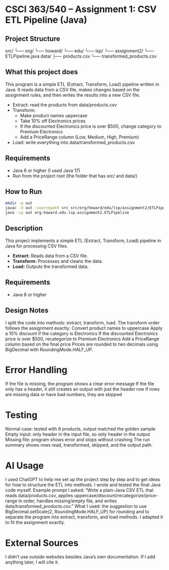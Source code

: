 # CSCI 363/540 – Assignment 1: CSV ETL Pipeline (Java)

## Project Structure
src/
└── org/
    └── howard/
        └── edu/
            └── lsp/
                └── assignment2/
                    └── ETLPipeline.java
data/
├── products.csv
└── transformed_products.csv

## What this project does
This program is a simple ETL (Extract, Transform, Load) pipeline written in Java. It reads data from a CSV file, makes changes based on the assignment rules, and then writes the results into a new CSV file.

- Extract: read the products from data/products.csv  
- Transform:  
  - Make product names uppercase  
  - Take 10% off Electronics prices  
  - If the discounted Electronics price is over $500, change category to Premium Electronics  
  - Add a PriceRange column (Low, Medium, High, Premium)  
- Load: write everything into data/transformed_products.csv

## Requirements
- Java 8 or higher (I used Java 17)  
- Run from the project root (the folder that has src/ and data/)  

## How to Run
```bash
mkdir -p out
javac -d out -sourcepath src src/org/howard/edu/lsp/assignment2/ETLPipeline.java
java -cp out org.howard.edu.lsp.assignment2.ETLPipeline

```

## Description

This project implements a simple ETL (Extract, Transform, Load) pipeline in Java for processing CSV files.

- **Extract:** Reads data from a CSV file.
- **Transform:** Processes and cleans the data.
- **Load:** Outputs the transformed data.

## Requirements

- Java 8 or higher

## Design Notes

I split the code into methods: extract, transform, load.
The transform order follows the assignment exactly:
Convert product names to uppercase
Apply a 10% discount if the category is Electronics
If the discounted Electronics price is over $500, recategorize to Premium Electronics
Add a PriceRange column based on the final price
Prices are rounded to two decimals using BigDecimal with RoundingMode.HALF_UP.

# Error Handling 
If the file is missing, the program shows a clear error message
If the file only has a header, it still creates an output with just the header row
If rows are missing data or have bad numbers, they are skipped

# Testing
Normal case: tested with 6 products, output matched the golden sample
Empty input: only header in the input file, so only header in the output
Missing file: program shows error and stops without crashing
The run summary shows rows read, transformed, skipped, and the output path.

# AI Usage 
I used ChatGPT to help me set up the project step by step and to get ideas for how to structure the ETL into methods. I wrote and tested the final Java code myself.
Example prompt I asked:
“Write a plain-Java CSV ETL that reads data/products.csv, applies uppercase/discount/recategorize/price-range in order, handles missing/empty file, and writes data/transformed_products.csv.”
What I used: the suggestion to use BigDecimal.setScale(2, RoundingMode.HALF_UP) for rounding and to separate the program into extract, transform, and load methods. I adapted it to fit the assignment exactly.

# External Sources 
I didn’t use outside websites besides Java’s own documentation. If I add anything later, I will cite it.